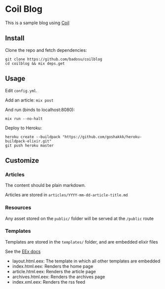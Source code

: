 Coil Blog
=========

This is a sample blog using [Coil](https://github.com/badosu/coil)

Install
-------

Clone the repo and fetch dependencies:

    git clone https://github.com/badosu/coilblog
    cd coilblog && mix deps.get

Usage
-----

Edit `config.yml`.

Add an article: `mix post`

And run (binds to localhost:8080):

    mix run --no-halt

Deploy to Heroku:

    heroku create --buildpack "https://github.com/goshakkk/heroku-buildpack-elixir.git"
    git push heroku master

Customize
---------

### Articles

The content should be plain markdown.

Articles are stored in `articles/YYYY-mm-dd-article-title.md`

### Resources

Any asset stored on the `public/` folder will be served at the `/public` route

### Templates

Templates are stored in the `templates/` folder, and are embedded elixir files

See the [EEx docs](http://elixir-lang.org/docs/stable/EEx.html)

* layout.html.eex: The template in which all other templates are embedded
* index.html.eex: Renders the home page
* article.html.eex: Renders the article page
* archives.html.eex: Renders the archives page
* index.xml.eex: Renders the rss feed
